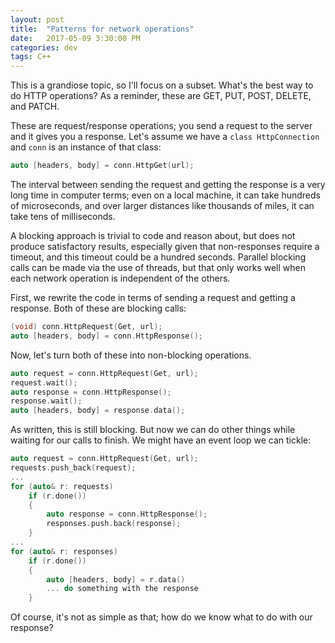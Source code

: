 ```yaml
---
layout: post
title:  "Patterns for network operations"
date:   2017-05-09 3:30:00 PM
categories: dev
tags: C++
---
```


This is a grandiose topic, so I'll focus on a subset. What's the best way to do HTTP operations?
As a reminder, these are GET, PUT, POST, DELETE, and PATCH.

These are request/response operations; you send a request to the server and it gives you
a response. Let's assume we have a `class HttpConnection` and `conn` is an instance of
that class:

```c++
auto [headers, body] = conn.HttpGet(url);
```

The interval between sending the request and getting the response is a very long
time in computer terms; even on a local machine, it can take hundreds of microseconds, and over
larger distances like thousands of miles, it can take tens of milliseconds.

A blocking approach is trivial to code and reason about, but does not produce satisfactory results,
especially given that non-responses require a timeout, and this timeout could be a hundred seconds.
Parallel blocking calls can be made via the use of threads, but that only works well when each
network operation is independent of the others.

First, we rewrite the code in terms of sending a request and getting a response. Both of these
are blocking calls:

```c++
(void) conn.HttpRequest(Get, url);
auto [headers, body] = conn.HttpResponse();
```

Now, let's turn both of these into non-blocking operations.

```c++
auto request = conn.HttpRequest(Get, url);
request.wait();
auto response = conn.HttpResponse();
response.wait();
auto [headers, body] = response.data();
```

As written, this is still blocking. But now we can do other things while waiting for our calls
to finish. We might have an event loop we can tickle:

```c++
auto request = conn.HttpRequest(Get, url);
requests.push_back(request);
...
for (auto& r: requests)
	if (r.done())
	{
		auto response = conn.HttpResponse();
		responses.push.back(response);
	}
...
for (auto& r: responses)
	if (r.done())
	{
		auto [headers, body] = r.data()
		... do something with the response
	}
```

Of course, it's not as simple as that; how do we know what to do with our response?
